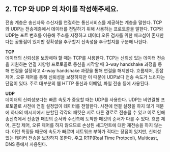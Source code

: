 ## 2. TCP 와 UDP 의 차이를 작성해주세요.
전송 계층은 송신자와 수신자를 연결하는 통신서비스를 제공하는 계층을 말한다. TCP와 UDP는 전송계층에서 데이터를 전달하기 위해 사용하는 프로토콜을 말한다. TCP와 UDP는 포트 번호를 이용해 주소를 지정하고 데이터 오류 검사를 위한 체크섬이 존재한다는 공통점이 있지만 정확성을 추구할지 신속성을 추구할지를 구분해 나뉜다.

**TCP**   
데이터의 신뢰성을 보장해야 할 때는 TCP를 사용한다. TCP는 신뢰성 있는 데이터 전송을 지원하는 연결 지향형 프로토콜로 통신을 시작할 때 3-way handshake 과정을 통해 연결을 설정하고 4-way handshake 과정을 통해 연결을 해제한다. 흐름제어, 혼잡제어, 오류 제어를 통해 신뢰성을 보장하지만 이 때문에 UDP보다 전송 속도가 느리다는 단점이 있다. 주로 대부분의 웹 HTTP 통신과 이메일, 파일 전송 등에 사용된다. 

**UDP**   
데이터의 신뢰성보다는 빠른 속도가 중요할 때는 UDP를 사용한다. UDP는 비연결형 프로토콜로 사전에 연결 설정없이 데이터를 전할한다. 사전에 연결 설정을 하지 않기 때문에 하나의 메시지에서 분할된 각각의 패킷은 서로 다른 경로로 전송될 수 있고 이로 인해 송신측에서 전송한 패킷의 순서와 수신측에 도착한 패킷의 순서가 다를 수 있다. 흐름 제어, 혼잡 제어, 오류 제어를 하지 않으므로 손상된 세그먼트에 대한 재전송을 하지 않는다. 이런 특징들 때문에 속도가 빠르며 네트워크 부하가 적다는 장점이 있지만, 신뢰성 있는 데이터 전송을 보장하지 못한다. 주고 RTP(Real Time Protocol), Multicast, DNS 등에서 사용된다.
